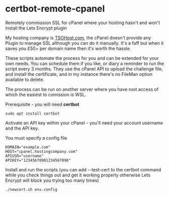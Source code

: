 # certbot-remote-cpanel
Remotely commission SSL for cPanel where your hosting hasn't and won't install the Lets Encrypt plugin

My hosting company is [TSOHost.com](https://www.tsohost.com/), the cPanel doesn't provide any Plugin to manage SSL although you can do it manually. It's a faff but when it saves you £50+ per domain name then it's worth the hassle.

These scripts automate the process for you and can be extended for your own needs. You can schedule them if you like, or diary a reminder to run the script every 3 months. They use the cPanel API to upload the challenge file, and install the certificate, and in my instance there's no FileMan option available to delete.

The process can be run on another server where you have root access of which the easiest to comission is WSL.

Prerequisite - you will need **certbot**

```
sudo apt install certbot
```

Activate an API key within your cPanel - you'll need your account username and the API key.

You must specify a config file

```
DOMAIN="example.com"
HOST="cpanel.hostingcompany.com"
APIUSR="username"
APIKEY="12345678901234567890"
```

Install and run the scripts (you can add --test-cert to the certbot command while you check things out and get it working properly otherwise Lets Encrypt will block you trying too many times) 

```
./newcert.sh env.config
```

